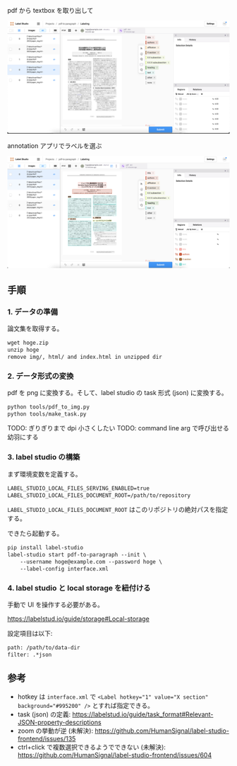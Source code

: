 pdf から textbox を取り出して

![Alt text](docs/before.png)

annotation アプリでラベルを選ぶ

![Alt text](docs/after.png)

## 手順

### 1. データの準備

論文集を取得する。

```
wget hoge.zip
unzip hoge
remove img/, html/ and index.html in unzipped dir
```

### 2. データ形式の変換

pdf を png に変換する。そして、label studio の task 形式 (json) に変換する。

```
python tools/pdf_to_img.py
python tools/make_task.py
```

TODO: ぎりぎりまで dpi 小さくしたい
TODO: command line arg で呼び出せる幼羽にする

### 3. label studio の構築

まず環境変数を定義する。

```
LABEL_STUDIO_LOCAL_FILES_SERVING_ENABLED=true
LABEL_STUDIO_LOCAL_FILES_DOCUMENT_ROOT=/path/to/repository
```

`LABEL_STUDIO_LOCAL_FILES_DOCUMENT_ROOT` はこのリポジトリの絶対パスを指定する。

できたら起動する。

```
pip install label-studio
label-studio start pdf-to-paragraph --init \
    --username hoge@example.com --password hoge \
    --label-config interface.xml
```

### 4. label studio と local storage を紐付ける

手動で UI を操作する必要がある。

https://labelstud.io/guide/storage#Local-storage

設定項目は以下:

```
path: /path/to/data-dir
filter: .*json
```

## 参考

- hotkey は `interface.xml` で `<Label hotkey="1" value="X section" background="#995200" />` とすれば指定できる。
- task (json) の定義: https://labelstud.io/guide/task_format#Relevant-JSON-property-descriptions
- zoom の挙動が逆 (未解決): https://github.com/HumanSignal/label-studio-frontend/issues/135
- ctrl+click で複数選択できるようでできない (未解決): https://github.com/HumanSignal/label-studio-frontend/issues/604
